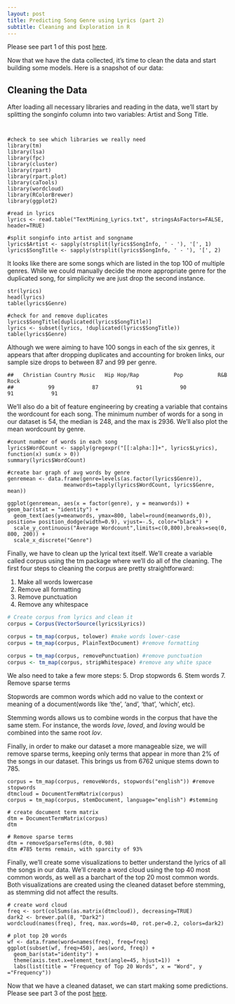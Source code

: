 ```yaml
---
layout: post
title: Predicting Song Genre using Lyrics (part 2)
subtitle: Cleaning and Exploration in R
---
```


Please see part 1 of this post [here](link).

Now that we have the data collected, it’s time to clean the data and start building some models. Here is a snapshot of our data:

<insert photo of data viewer from R>


## Cleaning the Data
After loading all necessary libraries and reading in the data, we’ll start by splitting the songinfo column into two variables: Artist and Song Title. 

<pre><code class="language-R line-numbers">

#check to see which libraries we really need
library(tm)
library(lsa)
library(fpc)   
library(cluster)
library(rpart)
library(rpart.plot)
library(caTools)
library(wordcloud)
library(RColorBrewer)
library(ggplot2)

#read in lyrics 
lyrics <- read.table("TextMining_Lyrics.txt", stringsAsFactors=FALSE, header=TRUE)

#split songinfo into artist and songname
lyrics$Artist <- sapply(strsplit(lyrics$SongInfo, ' - '), '[', 1)
lyrics$SongTitle <- sapply(strsplit(lyrics$SongInfo, ' - '), '[', 2)
</code></pre>

It looks like there are some songs which are listed in the top 100 of multiple genres. While we could manually decide the more appropriate genre for the duplicated song, for simplicity we are just drop the second instance. 

<pre><code class="language-R line-numbers">str(lyrics)
head(lyrics)
table(lyrics$Genre)

#check for and remove duplicates
lyrics$SongTitle[duplicated(lyrics$SongTitle)]
lyrics <- subset(lyrics, !duplicated(lyrics$SongTitle))
table(lyrics$Genre)
</code></pre>

Although we were aiming to have 100 songs in each of the six genres, it appears that after dropping duplicates and accounting for broken links, our sample size drops to between 87 and 99 per genre.

```
##   Christian Country Music   Hip Hop/Rap           Pop           R&B          Rock 
##           99            87            91            90            91            91 

```

We’ll also do a bit of feature engineering by creating a variable that contains the wordcount for each song. The minimum number of words for a song in our dataset is 54, the median is 248, and the max is 2936. We’ll also plot the mean wordcount by genre.

<pre><code class="language-R line-numbers">#count number of words in each song
lyrics$WordCount <- sapply(gregexpr("[[:alpha:]]+", lyrics$Lyrics), function(x) sum(x > 0))
summary(lyrics$WordCount)

#create bar graph of avg words by genre
genremean <- data.frame(genre=levels(as.factor(lyrics$Genre)),
                  meanwords=tapply(lyrics$WordCount, lyrics$Genre, mean))

ggplot(genremean, aes(x = factor(genre), y = meanwords)) + geom_bar(stat = "identity") +
  geom_text(aes(y=meanwords, ymax=800, label=round(meanwords,0)), position= position_dodge(width=0.9), vjust=-.5, color="black") +
  scale_y_continuous("Average Wordcount",limits=c(0,800),breaks=seq(0, 800, 200)) + 
  scale_x_discrete("Genre")
</code></pre>

<insert plot>


Finally, we have to clean up the lyrical text itself. We’ll create a variable called corpus using the tm package where we’ll do all of the cleaning. The first four steps to cleaning the corpus are pretty straightforward: 
1.	Make all words lowercase
2.	Remove all formatting
3.	Remove punctuation
4.	Remove any whitespace

```r
# Create corpus from lyrics and clean it
corpus = Corpus(VectorSource(lyrics$Lyrics))

corpus = tm_map(corpus, tolower) #make words lower-case
corpus = tm_map(corpus, PlainTextDocument) #remove formatting

corpus = tm_map(corpus, removePunctuation) #remove punctuation
corpus <- tm_map(corpus, stripWhitespace) #remove any white space
```

We also need to take a few more steps: 
5.	Drop stopwords
6.	Stem words
7.	Remove sparse terms

Stopwords are common words which add no value to the context or meaning of a document(words like ‘the’, ‘and’, ‘that’, ‘which’, etc). 

Stemming words allows us to combine words in the corpus that have the same stem. For instance, the words _love_, _loved_, and _loving_ would be combined into the same root _lov_. 

Finally, in order to make our dataset a more manageable size, we will remove sparse terms, keeping only terms that appear in more than 2% of the songs in our dataset. This brings us from 6762 unique stems down to 785. 

<pre><code class="language-R line-numbers">corpus = tm_map(corpus, removeWords, stopwords("english")) #remove stopwords
dtmcloud = DocumentTermMatrix(corpus)
corpus = tm_map(corpus, stemDocument, language="english") #stemming

# create document term matrix
dtm = DocumentTermMatrix(corpus)
dtm

# Remove sparse terms
dtm = removeSparseTerms(dtm, 0.98)
dtm #785 terms remain, with sparcity of 93%
</code></pre>


Finally, we’ll create some visualizations to better understand the lyrics of all the songs in our data. We’ll create a word cloud using the top 40 most common words, as well as a barchart of the top 20 most common words. Both visualizations are created using the cleaned dataset before stemming, as stemming did not affect the results. 

<pre><code class="language-R line-numbers"># create word cloud
freq <- sort(colSums(as.matrix(dtmcloud)), decreasing=TRUE)
dark2 <- brewer.pal(8, "Dark2")   
wordcloud(names(freq), freq, max.words=40, rot.per=0.2, colors=dark2)  

# plot top 20 words
wf <- data.frame(word=names(freq), freq=freq)   
ggplot(subset(wf, freq>450), aes(word, freq)) + 
  geom_bar(stat="identity") +  
  theme(axis.text.x=element_text(angle=45, hjust=1))  + 
  labs(list(title = "Frequency of Top 20 Words", x = "Word", y ="Frequency"))
</code></pre>

<insert wordcloud and barchart>

Now that we have a cleaned dataset, we can start making some predictions. Please see part 3 of the post [here]().


